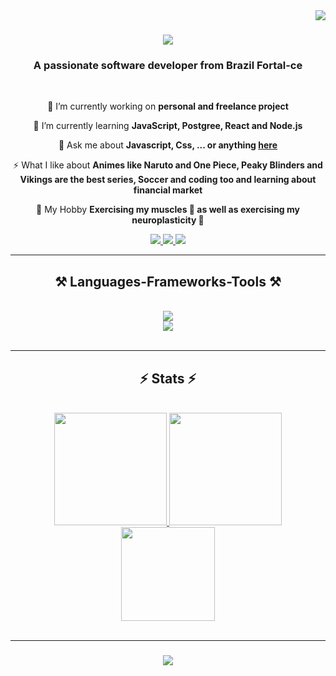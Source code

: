 
<img align="right" src="https://visitor-badge.laobi.icu/badge?page_id=Joaomagh.Joaomagh" />

<h1 align="center">
    <img src="https://readme-typing-svg.herokuapp.com/?font=Righteous&size=35&center=true&vCenter=true&width=500&height=70&duration=4000&lines=Hi+There!+👋;+I'm+João+Magalhães!;" style="color: #FF5733;" />
</h1>


<h3 align="center">A passionate software developer from Brazil Fortal-ce</h3>

<br/>

<div align="center">
 
 🔭 I’m currently working on **personal and freelance project**
 
 🌱 I’m currently learning **JavaScript, Postgree, React and Node.js**

 💬 Ask me about **Javascript, Css, ... or anything [here](https://www.linkedin.com/in/joaomagh/)**

 ⚡ What I like about **Animes like Naruto and One Piece, Peaky Blinders and Vikings are the best series, Soccer and coding too and learning about financial market**

 🦆 My Hobby **Exercising my muscles 💪 as well as exercising my neuroplasticity 🧠**
 
 </div>
 
<div align="center"> 
  <a href="mailto:joaomagdev@gmail.com">
    <img src="https://img.shields.io/badge/Gmail-333333?style=for-the-badge&logo=gmail&logoColor=red" />
  </a>
  <a href="https://linkedin.com/in/joaomagh" target="_blank">
    <img src="https://img.shields.io/badge/LinkedIn-0077B5?style=for-the-badge&logo=linkedin&logoColor=white" target="_blank" />
  </a>
  <a href="https://joaomaghportfolio.netlify.app/" target="_blank">
     <img src="https://img.shields.io/badge/Portfolio-FF5722?style=for-the-badge&logo=todoist&logoColor=white" target="_blank" />
  </a>
</div>

 <hr/>
 
<h2 align="center">⚒️ Languages-Frameworks-Tools ⚒️</h2>
<br/>
<div align="center">
    <img src="https://skillicons.dev/icons?i=javascript,html,css,react,java" /><br>
    <img src="https://skillicons.dev/icons?i=bootstrap,vscode,figma,tailwind,git,github" />
</div>

<br/>
<hr/>

<h2 align="center">⚡ Stats ⚡</h2>
<br>
<div align=center>
<a href="https://github.com/Joaomagh">
<img height="180em" src="https://github-readme-stats.vercel.app/api/top-langs/?username=Joaomagh&layout=compact&langs_count=7&theme=react"/>
<img height="180em" src="https://github-readme-stats.vercel.app/api?username=Joaomagh&show_icons=true&theme=react&include_all_commits=true&count_private=true"/>
  <br/>
</div>

<div align="center">
  <img align="center" height="150" src="https://i.pinimg.com/originals/c4/bd/18/c4bd187f7318c55c1dbf9940977c86ae.gif"  />
</div>

<br/>
<hr/>

<h3 align="center">
    <img src="https://readme-typing-svg.herokuapp.com/?font=Righteous&size=25&center=true&vCenter=true&width=500&height=70&duration=4000&lines=Thanks+for+visiting!+✌️;+Shoot+me+a+message+on+Linkedin!;I'm+always+down+to+collab+:)">
</h3>

<br/>
